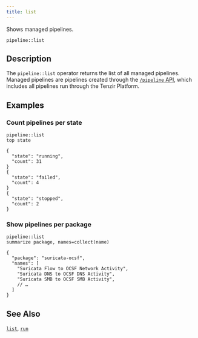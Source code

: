```yaml
---
title: list
---
```


Shows managed pipelines.

```tql
pipeline::list
```

## Description

The `pipeline::list` operator returns the list of all managed pipelines. Managed
pipelines are pipelines created through the [`/pipeline`
API](/references/api/node), which includes all pipelines run through the Tenzir
Platform.

## Examples

### Count pipelines per state

```tql
pipeline::list
top state
```

```tql
{
  "state": "running",
  "count": 31
}
{
  "state": "failed",
  "count": 4
}
{
  "state": "stopped",
  "count": 2
}
```

### Show pipelines per package

```tql
pipeline::list
summarize package, names=collect(name)
```

```tql
{
  "package": "suricata-ocsf",
  "names": [
    "Suricata Flow to OCSF Network Activity",
    "Suricata DNS to OCSF DNS Activity",
    "Suricata SMB to OCSF SMB Activity",
    // …
  ]
}
```

## See Also

[`list`](/reference/operators/package/list),
[`run`](/reference/operators/pipeline/run)
